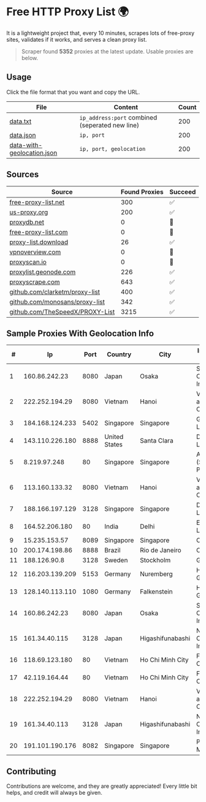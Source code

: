 
# Free HTTP Proxy List 🌍

It is a lightweight project that, every 10 minutes, scrapes lots of free-proxy sites, validates if it works, and serves a clean proxy list.


> Scraper found **5352** proxies at the latest update. Usable proxies are below.

## Usage

Click the file format that you want and copy the URL.


|File|Content|Count|
|----|-------|-----|
|[data.txt](https://raw.githubusercontent.com/themiralay/Proxy-List-World/master/data.txt)|`ip_address:port` combined (seperated new line)|200|
|[data.json](https://raw.githubusercontent.com/themiralay/Proxy-List-World/master/data.json)|`ip, port`|200|
|[data-with-geolocation.json](https://raw.githubusercontent.com/themiralay/Proxy-List-World/master/data-with-geolocation.json)|`ip, port, geolocation`|200|

## Sources

|Source|Found Proxies|Succeed|
|------|-------------|-------|
|[free-proxy-list.net](https://free-proxy-list.net)|300|✅|
|[us-proxy.org](https://www.us-proxy.org)|200|✅|
|[proxydb.net](http://proxydb.net)|0|🚫|
|[free-proxy-list.com](https://free-proxy-list.com/?page=&port=&type%5B%5D=http&type%5B%5D=https&up_time=0&search=Search)|0|🚫|
|[proxy-list.download](https://www.proxy-list.download/HTTP)|26|✅|
|[vpnoverview.com](https://vpnoverview.com/privacy/anonymous-browsing/free-proxy-servers)|0|🚫|
|[proxyscan.io](https://www.proxyscan.io)|0|🚫|
|[proxylist.geonode.com](https://proxylist.geonode.com/api/proxy-list?limit=300&page=1&sort_by=lastChecked&sort_type=desc&protocols=http,https)|226|✅|
|[proxyscrape.com](https://api.proxyscrape.com/v2/?request=displayproxies&protocol=http&timeout=10000&country=all&ssl=all&anonymity=all)|643|✅|
|[github.com/clarketm/proxy-list](https://raw.githubusercontent.com/clarketm/proxy-list/master/proxy-list-raw.txt)|400|✅|
|[github.com/monosans/proxy-list](https://raw.githubusercontent.com/monosans/proxy-list/main/proxies/http.txt)|342|✅|
|[github.com/TheSpeedX/PROXY-List](https://raw.githubusercontent.com/TheSpeedX/PROXY-List/master/http.txt)|3215|✅|


## Sample Proxies With Geolocation Info

|#|Ip|Port|Country|City|Internet Service Provider|
|-|--|----|-------|----|-------------------------|
|1|160.86.242.23|8080|Japan|Osaka|Sony Network Communications Inc|
|2|222.252.194.29|8080|Vietnam|Hanoi|VietNam Post and Telecom Corporation|
|3|184.168.124.233|5402|Singapore|Singapore|GoDaddy.com, LLC|
|4|143.110.226.180|8888|United States|Santa Clara|DigitalOcean, LLC|
|5|8.219.97.248|80|Singapore|Singapore|Alibaba Cloud (Singapore) Private Limited|
|6|113.160.133.32|8080|Vietnam|Hanoi|VietNam Post and Telecom Corporation|
|7|188.166.197.129|3128|Singapore|Singapore|DigitalOcean, LLC|
|8|164.52.206.180|80|India|Delhi|E2E Networks Limited|
|9|15.235.153.57|8089|Singapore|Singapore|OVH Hosting|
|10|200.174.198.86|8888|Brazil|Rio de Janeiro|Claro S.A|
|11|188.126.90.8|3128|Sweden|Stockholm|GleSYS AB|
|12|116.203.139.209|5153|Germany|Nuremberg|Hetzner Online GmbH|
|13|128.140.113.110|1080|Germany|Falkenstein|Hetzner Online GmbH|
|14|160.86.242.23|8080|Japan|Osaka|Sony Network Communications Inc|
|15|161.34.40.115|3128|Japan|Higashifunabashi|NTT PC Communications, Inc.|
|16|118.69.123.180|80|Vietnam|Ho Chi Minh City|FPT Telecom Company|
|17|42.119.164.44|80|Vietnam|Ho Chi Minh City|FPT Telecom Company|
|18|222.252.194.29|8080|Vietnam|Hanoi|VietNam Post and Telecom Corporation|
|19|161.34.40.113|3128|Japan|Higashifunabashi|NTT PC Communications, Inc.|
|20|191.101.190.176|8082|Singapore|Singapore|PT Perwira Media Solusi|



## Contributing

Contributions are welcome, and they are greatly appreciated! Every
little bit helps, and credit will always be given.

